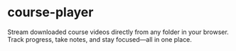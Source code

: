 # course-player
Stream downloaded course videos directly from any folder in your browser. Track progress, take notes, and stay focused—all in one place.
